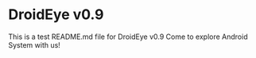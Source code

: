 DroidEye v0.9
=============
This is a test README.md file for DroidEye v0.9
Come to explore Android System with us!
